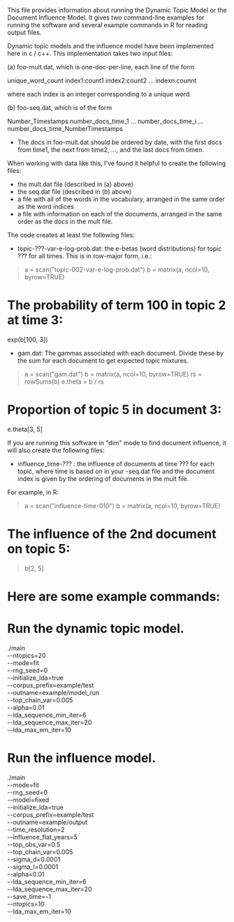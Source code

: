 This file provides information about running the Dynamic Topic
Model or the Document Influence Model. It gives two command-line
examples for running the software and several example commands in
R for reading output files.

Dynamic topic models and the influence model have been implemented
here in c / c++. This implementation takes two input files:

(a) foo-mult.dat, which is one-doc-per-line, each line of the form

unique_word_count index1:count1 index2:count2 ... indexn:counnt

where each index is an integer corresponding to a unique word.

(b) foo-seq.dat, which is of the form

Number_Timestamps
number_docs_time_1
...
number_docs_time_i
...
number_docs_time_NumberTimestamps

- The docs in foo-mult.dat should be ordered by date, with the first
  docs from time1, the next from time2, ..., and the last docs from
  timen.

When working with data like this, I've found it helpful to create
the following files:

- the mult.dat file (described in (a) above)
- the seq.dat file (described in (b) above)
- a file with all of the words in the vocabulary, arranged in
  the same order as the word indices
- a file with information on each of the documents, arranged in
  the same order as the docs in the mult file.

The code creates at least the following files:

- topic-???-var-e-log-prob.dat: the e-betas (word distributions) for
  topic ??? for all times. This is in row-major form, i.e.:

> a = scan("topic-002-var-e-log-prob.dat")
> b = matrix(a, ncol=10, byrow=TRUE)

# The probability of term 100 in topic 2 at time 3:

exp(b[100, 3])

- gam.dat: The gammas associated with each document. Divide these by
  the sum for each document to get expected topic mixtures.

> a = scan("gam.dat")
> b = matrix(a, ncol=10, byrow=TRUE)
> rs = rowSums(b)
> e.theta = b / rs

# Proportion of topic 5 in document 3:

e.theta[3, 5]

If you are running this software in "dim" mode to find document
influence, it will also create the following files:

- influence_time-??? : the influence of documents at time ??? for
  each topic, where time is based on in your -seq.dat file and the
  document index is given by the ordering of documents in the mult
  file.

For example, in R:

> a = scan("influence-time-010")
> b = matrix(a, ncol=10, byrow=TRUE)

# The influence of the 2nd document on topic 5:

> b[2, 5]

# Here are some example commands:

# Run the dynamic topic model.

./main \
 --ntopics=20 \
 --mode=fit \
 --rng_seed=0 \
 --initialize_lda=true \
 --corpus_prefix=example/test \
 --outname=example/model_run \
 --top_chain_var=0.005 \
 --alpha=0.01 \
 --lda_sequence_min_iter=6 \
 --lda_sequence_max_iter=20 \
 --lda_max_em_iter=10

# Run the influence model.

./main \
 --mode=fit \
 --rng_seed=0 \
 --model=fixed \
 --initialize_lda=true \
 --corpus_prefix=example/test \
 --outname=example/output \
 --time_resolution=2 \
 --influence_flat_years=5 \
 --top_obs_var=0.5 \
 --top_chain_var=0.005 \
 --sigma_d=0.0001 \
 --sigma_l=0.0001 \
 --alpha=0.01 \
 --lda_sequence_min_iter=6 \
 --lda_sequence_max_iter=20 \
 --save_time=-1 \
 --ntopics=10 \
 --lda_max_em_iter=10
